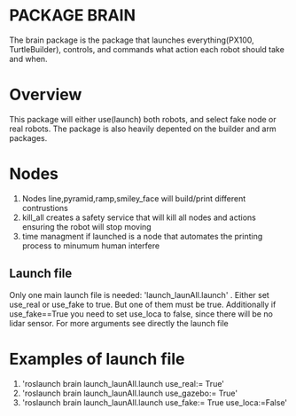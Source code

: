 # PACKAGE BRAIN
The brain package is the package that launches everything(PX100, TurtleBuilder), controls, and commands what action each robot should take and when. 

# Overview
This package will either use(launch) both robots, and select fake node or real robots. The package is also heavily depented on the builder and arm packages.

# Nodes
1. Nodes line,pyramid,ramp,smiley_face will build/print different contrustions
2. kill_all creates a safety service that will kill all nodes and actions ensuring the robot will stop moving
3. time managment if launched is a node that automates the printing process to minumum human interfere


## Launch file 
Only one main launch file is needed: 'launch_launAll.launch' . 
Either set use_real or use_fake to true. But one of them must be true. Additionally if use_fake==True you need to set use_loca to false, since there will be no lidar sensor. For more arguments see directly the launch file

# Examples of launch file 
1. 'roslaunch brain launch_launAll.launch use_real:= True'
2. 'roslaunch brain launch_launAll.launch use_gazebo:= True'
3. 'roslaunch brain launch_launAll.launch use_fake:= True use_loca:=False'

